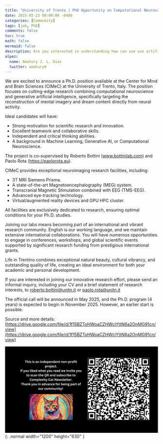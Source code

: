 ```yaml
---
title: "University of Trento | PhD Opportunity on Computational Neuroscience and Generative AI"
date: 2025-05-23 00:00:00 -0400
categories: [Community]
tags: [job, PhD]
comments: false
toc: true
math: false
mermaid: false
description: Are you interested in understanding how can use use artificial intelligence to get fMRI (M/EEG)-to-image reconstructions of internally generated experience (visual imagery/dreams)? Prof. Roberto Bottini is looking for an interested student on computational neuroscience. Applications is rolling basis.
alpez:
  name: Amahury J. L. Diaz
  twitter: amahury0
---
```

We are excited to announce a Ph.D. position available at the Center for Mind and Brain Sciences (CIMeC) at the University of Trento, Italy. The position focuses on cutting-edge research combining computational neuroscience and generative artificial intelligence, specifically targeting the reconstruction of mental imagery and dream content directly from neural activity.

Ideal candidates will have: 
- Strong motivation for scientific research and innovation.
- Excellent teamwork and collaborative skills.
- Independent and critical thinking abilities.
- A background in Machine Learning, Generative AI, or Computational Neuroscience.

The project is co-supervised by Roberto Bottini (www.bottinilab.com) and Paolo Rota (https://paolorota.eu). 

CIMeC provides exceptional neuroimaging research facilities, including:
- 3T MRI Siemens Prisma.
- A state-of-the-art Magnetoencephalography (MEG) system.
- Transcranial Magnetic Stimulation combined with EEG (TMS-EEG).
- Advanced eye-tracking technology.
- Virtual/augmented reality devices and GPU HPC cluster.

All facilities are exclusively dedicated to research, ensuring optimal conditions for your Ph.D. studies.

Joining our labs means becoming part of an international and vibrant research community. English is our working language, and we maintain extensive international collaborations. You will have numerous opportunities to engage in conferences, workshops, and global scientific events supported by significant research funding from prestigious international grants.

Life in Trentino combines exceptional natural beauty, cultural vibrancy, and outstanding quality of life, creating an ideal environment for both your academic and personal development.

If you are interested in joining our innovative research effort, please send an informal inquiry, including your CV and a brief statement of research interests, to roberto.bottini@unitn.it or paolo.rota@unitn.it

The official call will be announced in May 2025, and the Ph.D. program (4 years) is expected to begin in November 2025. However, an earlier start is possible.

Source and more details: [https://drive.google.com/file/d/1f15BZToHWoaCZHWciYttN6a2OnMG91cn/view](https://drive.google.com/file/d/1f15BZToHWoaCZHWciYttN6a2OnMG91cn/view)

![Desktop View](/assets/img/fix/complexity-cat-newsletter.png){: .normal width="1200" height="630" }
